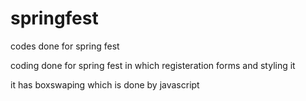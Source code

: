 springfest
==========

codes done for spring fest


coding done for spring fest in which registeration forms and styling it

it has boxswaping which is done by javascript
